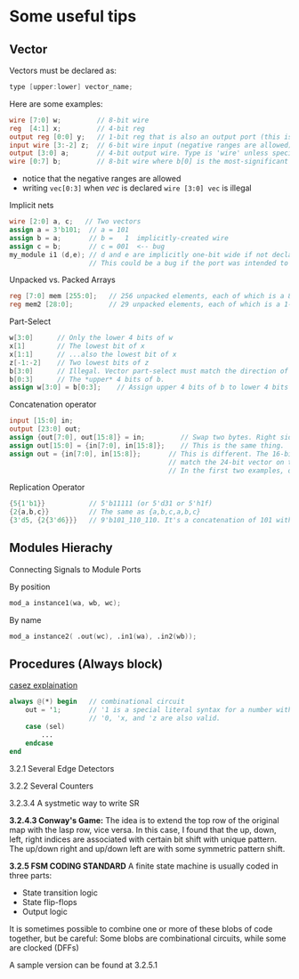 # Some useful tips

## Vector

Vectors must be declared as:

``` verilog
type [upper:lower] vector_name;
```

Here are some examples:

``` verilog
wire [7:0] w;         // 8-bit wire
reg  [4:1] x;         // 4-bit reg
output reg [0:0] y;   // 1-bit reg that is also an output port (this is still a vector)
input wire [3:-2] z;  // 6-bit wire input (negative ranges are allowed)
output [3:0] a;       // 4-bit output wire. Type is 'wire' unless specified otherwise.
wire [0:7] b;         // 8-bit wire where b[0] is the most-significant bit.
```

* notice that the negative ranges are allowed
* writing `vec[0:3]` when *vec* is declared `wire [3:0] vec` is illegal

Implicit nets

``` verilog
wire [2:0] a, c;   // Two vectors
assign a = 3'b101;  // a = 101
assign b = a;       // b =   1  implicitly-created wire
assign c = b;       // c = 001  <-- bug
my_module i1 (d,e); // d and e are implicitly one-bit wide if not declared.
                    // This could be a bug if the port was intended to be a vector.
```

Unpacked vs. Packed Arrays

``` verilog
reg [7:0] mem [255:0];   // 256 unpacked elements, each of which is a 8-bit packed vector of reg.
reg mem2 [28:0];         // 29 unpacked elements, each of which is a 1-bit reg.
```

Part-Select

``` verilog
w[3:0]      // Only the lower 4 bits of w
x[1]        // The lowest bit of x
x[1:1]      // ...also the lowest bit of x
z[-1:-2]    // Two lowest bits of z
b[3:0]      // Illegal. Vector part-select must match the direction of the declaration.
b[0:3]      // The *upper* 4 bits of b.
assign w[3:0] = b[0:3];    // Assign upper 4 bits of b to lower 4 bits of w. w[3]=b[0], w[2]=b[1], etc.
```

Concatenation operator

``` verilog
input [15:0] in;
output [23:0] out;
assign {out[7:0], out[15:8]} = in;         // Swap two bytes. Right side and left side are both 16-bit vectors.
assign out[15:0] = {in[7:0], in[15:8]};    // This is the same thing.
assign out = {in[7:0], in[15:8]};       // This is different. The 16-bit vector on the right is extended to
                                        // match the 24-bit vector on the left, so out[23:16] are zero.
                                        // In the first two examples, out[23:16] are not assigned.
```
Replication Operator

```verilog
{5{1'b1}}           // 5'b11111 (or 5'd31 or 5'h1f)
{2{a,b,c}}          // The same as {a,b,c,a,b,c}
{3'd5, {2{3'd6}}}   // 9'b101_110_110. It's a concatenation of 101 with
```

## Modules Hierachy

Connecting Signals to Module Ports

By position

``` verilog
mod_a instance1(wa, wb, wc);
```

By name

``` verilog
mod_a instance2( .out(wc), .in1(wa), .in2(wb));
```

## Procedures (Always block)

   [casez explaination](https://hdlbits.01xz.net/wiki/Always_casez)
``` verilog
always @(*) begin   // combinational circuit
    out = '1;       // '1 is a special literal syntax for a number with all bits set to 1.
                    // '0, 'x, and 'z are also valid.
    case (sel)
        ...
    endcase
end
```

3.2.1 Several Edge Detectors

3.2.2 Several Counters

3.2.3.4 A systmetic way to write SR

**3.2.4.3 Conway's Game:**
The idea is to extend the top row of the original map with the lasp row, vice versa. In this case, I found that the up, down, left, right indices are associated with certain bit shift with unique pattern. The up/down right and up/down left are with some symmetric pattern shift.

**3.2.5 FSM CODING STANDARD**
A finite state machine is usually coded in three parts:

* State transition logic
* State flip-flops
* Output logic

It is sometimes possible to combine one or more of these blobs of code
together, but be careful: Some blobs are combinational circuits, while some are clocked (DFFs)

A sample version can be found at 3.2.5.1
